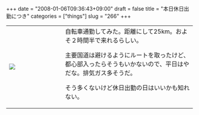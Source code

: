 +++
date = "2008-01-06T09:36:43+09:00"
draft = false
title = "本日休日出勤につき"
categories = ["things"]
slug = "266"
+++


<table width="100%">
<tr>
<td valign="middle" width="30%"><a href="https://keruru.net/images/4780229aa7241-080106-090321.jpg" rel="lightbox"><img src="https://keruru.net/images/4780229aa7241-thumb_080106-090321.jpg" border="0" /></a></td>
<td valign="middle" width="70%">自転車通勤してみた。距離にして25km。およそ２時間半で来れるらしい。

主要国道は避けるようにルートを取ったけど、都心部入ったらそうもいかないので、平日はやだな。排気ガス多そうだ。

そう多くないけど休日出勤の日はいいかも知れない。</td>
</tr>
</table>
